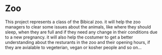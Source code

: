 # Zoo
This project represents a class of the Bibical zoo. it will help the zoo managers to clear some issues about the animals, like where they should sleep, when they are full and if they need any change in their conditions due to a new pregnancy. it will also help the costumer to get a better understanding about the resturants in the zoo and their opening hours, if they are avialable to vegeterian, vegan or kosher people and so on...

